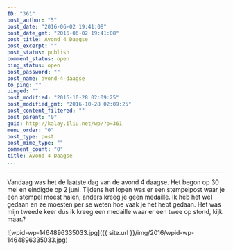 ```yaml
---
ID: "361"
post_author: "5"
post_date: "2016-06-02 19:41:08"
post_date_gmt: "2016-06-02 19:41:08"
post_title: Avond 4 Daagse
post_excerpt: ""
post_status: publish
comment_status: open
ping_status: open
post_password: ""
post_name: avond-4-daagse
to_ping: ""
pinged: ""
post_modified: "2016-10-28 02:09:25"
post_modified_gmt: "2016-10-28 02:09:25"
post_content_filtered: ""
post_parent: "0"
guid: http://kalay.iliu.net/wp/?p=361
menu_order: "0"
post_type: post
post_mime_type: ""
comment_count: "0"
title: Avond 4 Daagse
...
```

---

Vandaag was het de laatste dag van de avond 4 daagse. Het begon op 30 mei en eindigde op 2 juni. Tijdens het lopen was er een stempelpost waar je een stempel moest halen, anders kreeg je geen medaille. Ik heb het wel gedaan en ze moesten per se weten hoe vaak je het hebt gedaan. Het was mijn tweede keer dus ik kreeg een medaille waar er een twee op stond, kijk maar.?

![wpid-wp-1464896335033.jpg]({{ site.url }}/img/2016/wpid-wp-1464896335033.jpg)

